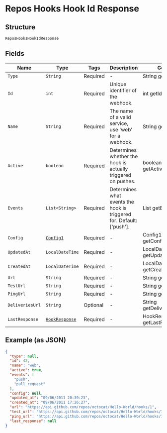 
# Repos Hooks Hook Id Response

## Structure

`ReposHooksHookIdResponse`

## Fields

| Name | Type | Tags | Description | Getter | Setter |
|  --- | --- | --- | --- | --- | --- |
| `Type` | `String` | Required | - | String getType() | setType(String type) |
| `Id` | `int` | Required | Unique identifier of the webhook. | int getId() | setId(int id) |
| `Name` | `String` | Required | The name of a valid service, use 'web' for a webhook. | String getName() | setName(String name) |
| `Active` | `boolean` | Required | Determines whether the hook is actually triggered on pushes. | boolean getActive() | setActive(boolean active) |
| `Events` | `List<String>` | Required | Determines what events the hook is triggered for. Default: ['push']. | List<String> getEvents() | setEvents(List<String> events) |
| `Config` | [`Config1`](../../doc/models/config-1.md) | Required | - | Config1 getConfig() | setConfig(Config1 config) |
| `UpdatedAt` | `LocalDateTime` | Required | - | LocalDateTime getUpdatedAt() | setUpdatedAt(LocalDateTime updatedAt) |
| `CreatedAt` | `LocalDateTime` | Required | - | LocalDateTime getCreatedAt() | setCreatedAt(LocalDateTime createdAt) |
| `Url` | `String` | Required | - | String getUrl() | setUrl(String url) |
| `TestUrl` | `String` | Required | - | String getTestUrl() | setTestUrl(String testUrl) |
| `PingUrl` | `String` | Required | - | String getPingUrl() | setPingUrl(String pingUrl) |
| `DeliveriesUrl` | `String` | Optional | - | String getDeliveriesUrl() | setDeliveriesUrl(String deliveriesUrl) |
| `LastResponse` | [`HookResponse`](../../doc/models/hook-response.md) | Required | - | HookResponse getLastResponse() | setLastResponse(HookResponse lastResponse) |

## Example (as JSON)

```json
{
  "type": null,
  "id": 42,
  "name": "web",
  "active": true,
  "events": [
    "push",
    "pull_request"
  ],
  "config": null,
  "updated_at": "09/06/2011 20:39:23",
  "created_at": "09/06/2011 17:26:27",
  "url": "https://api.github.com/repos/octocat/Hello-World/hooks/1",
  "test_url": "https://api.github.com/repos/octocat/Hello-World/hooks/1/test",
  "ping_url": "https://api.github.com/repos/octocat/Hello-World/hooks/1/pings",
  "last_response": null
}
```

